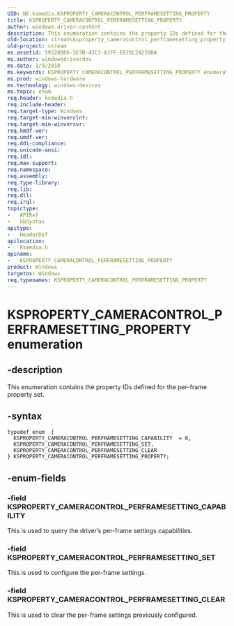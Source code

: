 ```yaml
---
UID: NE:ksmedia.KSPROPERTY_CAMERACONTROL_PERFRAMESETTING_PROPERTY
title: KSPROPERTY_CAMERACONTROL_PERFRAMESETTING_PROPERTY
author: windows-driver-content
description: This enumeration contains the property IDs defined for the per-frame property set.
old-location: stream\ksproperty_cameracontrol_perframesetting_property.htm
old-project: stream
ms.assetid: 59328DD6-3E7B-43C3-A1FF-E02DC24228BA
ms.author: windowsdriverdev
ms.date: 1/9/2018
ms.keywords: KSPROPERTY_CAMERACONTROL_PERFRAMESETTING_PROPERTY enumeration [Streaming Media Devices], KSPROPERTY_CAMERACONTROL_PERFRAMESETTING_PROPERTY, ksmedia/KSPROPERTY_CAMERACONTROL_PERFRAMESETTING_CLEAR, stream.ksproperty_cameracontrol_perframesetting_property, KSPROPERTY_CAMERACONTROL_PERFRAMESETTING_SET, ksmedia/KSPROPERTY_CAMERACONTROL_PERFRAMESETTING_PROPERTY, KSPROPERTY_CAMERACONTROL_PERFRAMESETTING_CAPABILITY, ksmedia/KSPROPERTY_CAMERACONTROL_PERFRAMESETTING_CAPABILITY, KSPROPERTY_CAMERACONTROL_PERFRAMESETTING_CLEAR, ksmedia/KSPROPERTY_CAMERACONTROL_PERFRAMESETTING_SET
ms.prod: windows-hardware
ms.technology: windows-devices
ms.topic: enum
req.header: ksmedia.h
req.include-header: 
req.target-type: Windows
req.target-min-winverclnt: 
req.target-min-winversvr: 
req.kmdf-ver: 
req.umdf-ver: 
req.ddi-compliance: 
req.unicode-ansi: 
req.idl: 
req.max-support: 
req.namespace: 
req.assembly: 
req.type-library: 
req.lib: 
req.dll: 
req.irql: 
topictype:
-	APIRef
-	kbSyntax
apitype:
-	HeaderDef
apilocation:
-	Ksmedia.h
apiname:
-	KSPROPERTY_CAMERACONTROL_PERFRAMESETTING_PROPERTY
product: Windows
targetos: Windows
req.typenames: KSPROPERTY_CAMERACONTROL_PERFRAMESETTING_PROPERTY
---
```


# KSPROPERTY_CAMERACONTROL_PERFRAMESETTING_PROPERTY enumeration


## -description


This enumeration contains the property IDs defined for the per-frame property set.


## -syntax


````
typedef enum  { 
  KSPROPERTY_CAMERACONTROL_PERFRAMESETTING_CAPABILITY  = 0,
  KSPROPERTY_CAMERACONTROL_PERFRAMESETTING_SET,
  KSPROPERTY_CAMERACONTROL_PERFRAMESETTING_CLEAR
} KSPROPERTY_CAMERACONTROL_PERFRAMESETTING_PROPERTY;
````


## -enum-fields




### -field KSPROPERTY_CAMERACONTROL_PERFRAMESETTING_CAPABILITY

This is used to query the driver’s per-frame settings capabilities.


### -field KSPROPERTY_CAMERACONTROL_PERFRAMESETTING_SET

This is used to configure the per-frame settings.


### -field KSPROPERTY_CAMERACONTROL_PERFRAMESETTING_CLEAR

This is used to clear the per-frame settings previously configured.

